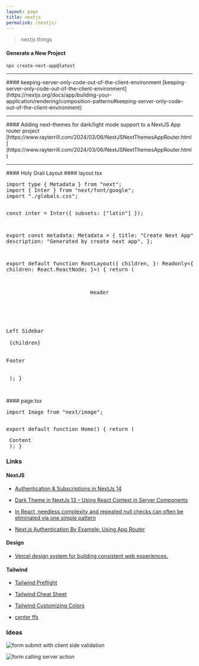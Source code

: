 ```yaml
---
layout: page
title: nextjs
permalink: /nextjs/
---
```


> nextjs things

#### Generate a New Project
```
npx create-next-app@latest
```
<hr />
#### keeping-server-only-code-out-of-the-client-environment
[keeping-server-only-code-out-of-the-client-environment](https://nextjs.org/docs/app/building-your-application/rendering/composition-patterns#keeping-server-only-code-out-of-the-client-environment)
<hr />
#### Adding next-themes for dark/light mode support to a NextJS App router project
[https://www.rayterrill.com/2024/03/06/NextJSNextThemesAppRouter.html](https://www.rayterrill.com/2024/03/06/NextJSNextThemesAppRouter.html)
<hr />
#### Holy Grail Layout
#### layout.tsx
<pre class="code">
import type { Metadata } from "next";
import { Inter } from "next/font/google";
import "./globals.css";

const inter = Inter({ subsets: ["latin"] });

export const metadata: Metadata = {
  title: "Create Next App",
  description: "Generated by create next app",
};

export default function RootLayout({
  children,
}: Readonly<{
  children: React.ReactNode;
}>) {
  return (
    <html lang="en">
      <body className={inter.className}>
        <div className="h-screen flex flex-col">
          <header className="h-16 flex items-center p-8">
            Header
          </header>
          <div className="flex-1 flex flex-col sm:flex-row">
            <aside className="bg-green-600 sm:w-32 p-2">Left Sidebar</aside>
            <main className="flex-1 p-2">
            {children}
            </main>
          </div>
          <footer className="bg-red-600 p-2">Footer</footer>
        </div>
      </body>
    </html>
  );
}

</pre>
#### page.tsx
<pre class="code">
import Image from "next/image";

export default function Home() {
  return (
    <div>
      Content
    </div>
  );
}
</pre>

### Links
#### NextJS

* [Authentication & Subscriptions in NextJs 14](https://www.youtube.com/watch?v=vi9VhhMFpWI)

* [Dark Theme in NextJs 13 – Using React Context in Server Components](https://www.youtube.com/watch?v=RTAJ-enfums)

* [In React, needless complexity and repeated null checks can often be eliminated via one simple pattern](https://x.com/housecor/status/1766098430466670908?s=20)

* [Next.js Authentication By Example: Using App Router](https://developer.auth0.com/resources/guides/web-app/nextjs/basic-authentication)

#### Design

* [Vercel design system for building consistent web experiences.](https://vercel.com/geist/introduction)

#### Tailwind

* [Tailwind Preflight](https://tailwindcss.com/docs/preflight)

* [Tailwind Cheat Sheet](https://nerdcave.com/tailwind-cheat-sheet)

* [Tailwind Customizing Colors](https://tailwindcss.com/docs/customizing-colors)

* [center ffs](https://x.com/thekitze/status/1769315165428969506?s=20)

### Ideas
![form submit with client side validation](https://github.com/rayterrill/tacticalnerdery.com/assets/4378762/9fc86e58-daca-4121-b1f3-5d4f3d83dc4c)

![form calling server action](https://github.com/rayterrill/tacticalnerdery.com/assets/4378762/345acf8b-9148-4a37-98de-334358f27b85)
